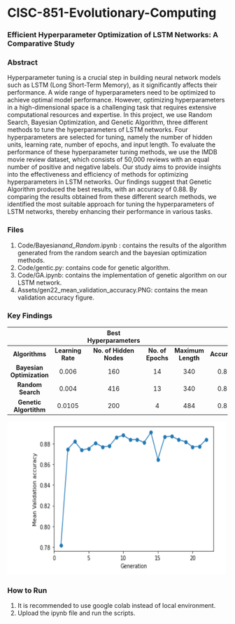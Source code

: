# CISC-851-Evolutionary-Computing

### Efficient Hyperparameter Optimization of LSTM Networks: A Comparative Study

### Abstract

Hyperparameter tuning is a crucial step in building neural network models such as LSTM (Long Short-Term Memory), as it significantly affects their performance. A wide range of hyperparameters need to be optimized to achieve optimal model performance. However, optimizing hyperparameters in a high-dimensional space is a challenging task that requires extensive computational resources and expertise. In this project, we use Random Search, Bayesian Optimization, and Genetic Algorithm, three different methods to tune the hyperparameters of LSTM networks. Four hyperparameters are selected for tuning, namely the number of hidden units, learning rate, number of epochs, and input length. To evaluate the performance of these hyperparameter tuning methods, we use the IMDB movie review dataset, which consists of 50,000 reviews with an equal number of positive and negative labels. Our study aims to provide insights into the effectiveness and efficiency of methods for optimizing hyperparameters in LSTM networks. Our findings suggest that Genetic Algorithm produced the best results, with an accuracy of 0.88. By comparing the results obtained from these different search methods, we identified the most suitable approach for tuning the hyperparameters of LSTM networks, thereby enhancing their performance in various tasks.

### Files

1. Code/Bayesian*and_Random*.ipynb : contains the results of the algorithm generated from the random search and the bayesian optimization methods.
2. Code/gentic.py: contains code for genetic algorithm.
3. Code/GA.ipynb: contains the implementation of genetic algorithm on our LSTM network.
4. Assets/gen22_mean_validation_accuracy.PNG: contains the mean validation accuracy figure.

### Key Findings

|                           |                   | **Best Hyperparameters** |                   |                    |              |
| :-----------------------: | :---------------: | :----------------------: | :---------------: | :----------------: | :----------: |
|      **Algorithms**       | **Learning Rate** | **No. of Hidden Nodes**  | **No. of Epochs** | **Maximum Length** | **Accuracy** |
| **Bayesian Optimization** |      0\.006       |           160            |        14         |        340         |    0\.87     |
|     **Random Search**     |      0\.004       |           416            |        13         |        340         |    0\.85     |
|  **Genetic Algortithm**   |      0\.0105      |           200            |         4         |        484         |    0\.88     |


<img  src="https://github.com/Sarahhongqin/CISC-851-Evolutionary-Computng/blob/main/Assets/gen22_mean_validation_accuracy.PNG"  width="500"  height="350"/>

### How to Run

1. It is recommended to use google colab instead of local environment.
2. Upload the ipynb file and run the scripts.
